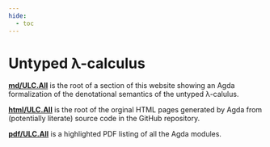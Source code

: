 ```yaml
---
hide:
  - toc
---
```


# Untyped λ-calculus

**[md/ULC.All](md/ULC.All.md)** is the root of a section of this website showing
an Agda formalization of the denotational semantics of the untyped λ-calulus.

**[html/ULC.All](html/ULC.All.html)** is the root of the orginal HTML pages
generated by Agda from (potentially literate) source code in the GitHub repository.

**[pdf/ULC.All](pdf/ULC.All.pdf)** is a highlighted PDF listing of all the Agda modules.